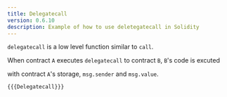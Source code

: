 ```yaml
---
title: Delegatecall
version: 0.6.10
description: Example of how to use deletegatecall in Solidity
---
```


`delegatecall` is a low level function similar to `call`.

When contract `A` executes `delegatecall` to contract `B`, `B`'s code is excuted

with contract `A`'s storage, `msg.sender` and `msg.value`.

```solidity
{{{Delegatecall}}}
```

